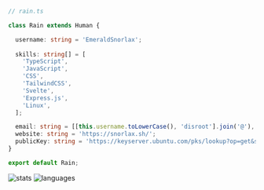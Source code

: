 ```ts
// rain.ts

class Rain extends Human {

  username: string = 'EmeraldSnorlax';
  
  skills: string[] = [
    'TypeScript',
    'JavaScript',
    'CSS',
    'TailwindCSS',
    'Svelte',
    'Express.js',
    'Linux',
  ];

  email: string = [[this.username.toLowerCase(), 'disroot'].join('@'), 'org'].join('.');
  website: string = 'https://snorlax.sh/';
  publicKey: string = 'https://keyserver.ubuntu.com/pks/lookup?op=get&search=0x57930ce70d3423b4';
}

export default Rain;

```

![stats](https://github-readme-stats.vercel.app/api?username=EmeraldSnorlax&show_icons=true&theme=monokai)
![languages](https://github-readme-stats.vercel.app/api/top-langs/?username=EmeraldSnorlax&theme=monokai&layout=compact)

